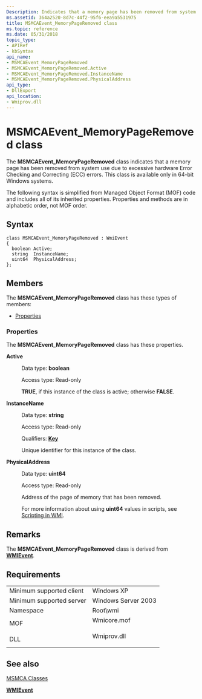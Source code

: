 ```yaml
---
Description: Indicates that a memory page has been removed from system use due to excessive hardware Error Checking and Correcting (ECC) errors. This class is available only in 64-bit Windows systems.
ms.assetid: 364a2520-8d7c-44f2-95f6-eea9a5531975
title: MSMCAEvent_MemoryPageRemoved class
ms.topic: reference
ms.date: 05/31/2018
topic_type: 
- APIRef
- kbSyntax
api_name: 
- MSMCAEvent_MemoryPageRemoved
- MSMCAEvent_MemoryPageRemoved.Active
- MSMCAEvent_MemoryPageRemoved.InstanceName
- MSMCAEvent_MemoryPageRemoved.PhysicalAddress
api_type: 
- DllExport
api_location: 
- Wmiprov.dll
---
```


# MSMCAEvent\_MemoryPageRemoved class

The **MSMCAEvent\_MemoryPageRemoved** class indicates that a memory page has been removed from system use due to excessive hardware Error Checking and Correcting (ECC) errors. This class is available only in 64-bit Windows systems.

The following syntax is simplified from Managed Object Format (MOF) code and includes all of its inherited properties. Properties and methods are in alphabetic order, not MOF order.

## Syntax

``` syntax
class MSMCAEvent_MemoryPageRemoved : WmiEvent
{
  boolean Active;
  string  InstanceName;
  uint64  PhysicalAddress;
};
```

## Members

The **MSMCAEvent\_MemoryPageRemoved** class has these types of members:

-   [Properties](#properties)

### Properties

The **MSMCAEvent\_MemoryPageRemoved** class has these properties.

<dl> <dt>

**Active**
</dt> <dd> <dl> <dt>

Data type: **boolean**
</dt> <dt>

Access type: Read-only
</dt> </dl>

**TRUE**, if this instance of the class is active; otherwise **FALSE**.

</dd> <dt>

**InstanceName**
</dt> <dd> <dl> <dt>

Data type: **string**
</dt> <dt>

Access type: Read-only
</dt> <dt>

Qualifiers: [**Key**](/windows/desktop/WmiSdk/standard-qualifiers)
</dt> </dl>

Unique identifier for this instance of the class.

</dd> <dt>

**PhysicalAddress**
</dt> <dd> <dl> <dt>

Data type: **uint64**
</dt> <dt>

Access type: Read-only
</dt> </dl>

Address of the page of memory that has been removed.

For more information about using **uint64** values in scripts, see [Scripting in WMI](/previous-versions//aa393262(v=vs.85)).

</dd> </dl>

## Remarks

The **MSMCAEvent\_MemoryPageRemoved** class is derived from [**WMIEvent**](wmievent.md).

## Requirements



|                                     |                                                                                        |
|-------------------------------------|----------------------------------------------------------------------------------------|
| Minimum supported client<br/> | Windows XP<br/>                                                                  |
| Minimum supported server<br/> | Windows Server 2003<br/>                                                         |
| Namespace<br/>                | Root\\wmi<br/>                                                                   |
| MOF<br/>                      | <dl> <dt>Wmicore.mof</dt> </dl> |
| DLL<br/>                      | <dl> <dt>Wmiprov.dll</dt> </dl> |



## See also

<dl> <dt>

[MSMCA Classes](msmca-classes.md)
</dt> <dt>

[**WMIEvent**](wmievent.md)
</dt> </dl>

 

